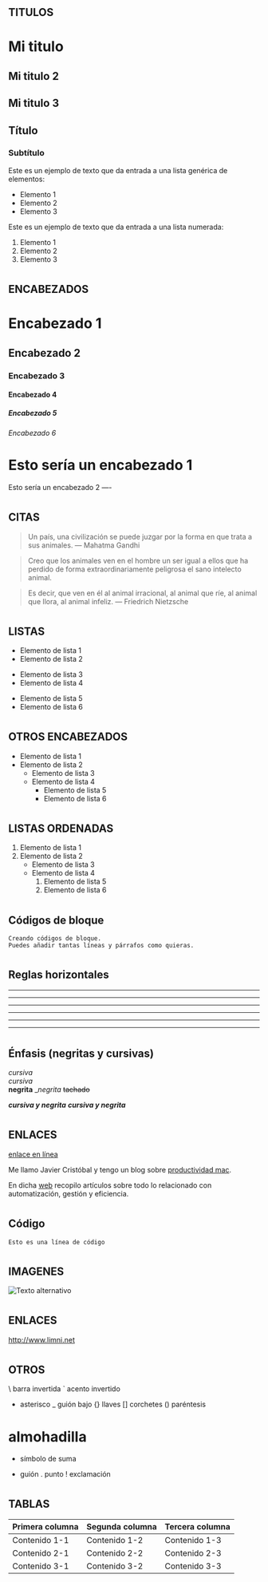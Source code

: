 # <!-- TITULOS  -->
## TITULOS 
# Mi titulo
## Mi titulo 2
## Mi titulo 3
## Título
### Subtítulo

Este es un ejemplo de texto que da entrada a una lista genérica de elementos:

- Elemento 1
- Elemento 2
- Elemento 3

Este es un ejemplo de texto que da entrada a una lista numerada:

1. Elemento 1
2. Elemento 2
3. Elemento 3

# <!-- ENCABEZADOS  -->
## ENCABEZADOS 
 

# Encabezado 1
## Encabezado 2
### Encabezado 3
#### Encabezado 4
##### Encabezado 5
###### Encabezado 6

Esto sería un encabezado 1
===
Esto sería un encabezado 2
—-

# <!-- CITAS  -->
## CITAS


> Un país, una civilización se puede juzgar por la forma en que trata a sus animales.  — Mahatma Gandhi

> Creo que los animales ven en el hombre un ser igual a ellos que ha perdido de forma extraordinariamente peligrosa el sano intelecto animal.

> Es decir, que ven en él al animal irracional, al animal que ríe, al animal que llora, al animal infeliz. — Friedrich Nietzsche

# <!-- LISTAS  -->
## LISTAS


- Elemento de lista 1
- Elemento de lista 2
* Elemento de lista 3
* Elemento de lista 4
+ Elemento de lista 5
+ Elemento de lista 6

# <!-- OTROS ENCABEZADOS  -->
## OTROS ENCABEZADOS 

- Elemento de lista 1
- Elemento de lista 2
    - Elemento de lista 3
    - Elemento de lista 4
        - Elemento de lista 5
        - Elemento de lista 6

# <!-- LISTAS ORDENADAS  -->
## LISTAS ORDENADAS  


1. Elemento de lista 1
2.  Elemento de lista 2
    - Elemento de lista 3
    - Elemento de lista 4
        1. Elemento de lista 5
        2. Elemento de lista 6


# <!-- Códigos de bloque  -->
## Códigos de bloque
~~~
Creando códigos de bloque.
Puedes añadir tantas líneas y párrafos como quieras.  
~~~

# <!-- Reglas horizontales  -->
## Reglas horizontales

***
---
___


* * *
- - -
_ _ _




# <!-- Elementos de línea  -->

# <!-- Énfasis (negritas y cursivas)  -->
## Énfasis (negritas y cursivas)

*cursiva*	
_cursiva_	
**negrita**	
__negrita_
~~tachado~~

***cursiva y negrita***	
___cursiva y negrita___




# <!-- ENLACES  -->
## ENLACES

[enlace en línea](http://www.limni.net)

Me llamo Javier Cristóbal y tengo un blog sobre [productividad mac][blog].

En dicha [web][blog] recopilo artículos sobre todo lo relacionado con automatización, gestión y eficiencia.

[blog]: http://limni.net/blog/


# <!--  Código -->
## Código

`Esto es una línea de código`


# <!-- IMAGENES  -->
## IMAGENES

![Texto alternativo](/binario.png "Visual logo")


# <!-- ENLACES  -->
## ENLACES  

<http://www.limni.net>

# <!-- OTROS   -->
## OTROS 

\  barra invertida
`  acento invertido
*  asterisco
_  guión bajo
{} llaves
[] corchetes
() paréntesis
#  almohadilla
+  símbolo de suma
-  guión
.  punto
!  exclamación

# <!-- TABLAS  -->
## TABLAS

| Primera columna | Segunda columna | Tercera columna |
| -- | -- | -- |
| Contenido 1-1 | Contenido 1-2 | Contenido 1-3 |
| Contenido 2-1 | Contenido 2-2 | Contenido 2-3 |
| Contenido 3-1 | Contenido 3-2 | Contenido 3-3 |

